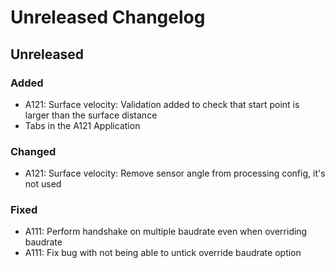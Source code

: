 # Unreleased Changelog

## Unreleased

### Added
- A121: Surface velocity: Validation added to check that start point is
  larger than the surface distance
- Tabs in the A121 Application

### Changed
- A121: Surface velocity: Remove sensor angle from processing config, it's not used

### Fixed
- A111: Perform handshake on multiple baudrate even when overriding baudrate
- A111: Fix bug with not being able to untick override baudrate option
